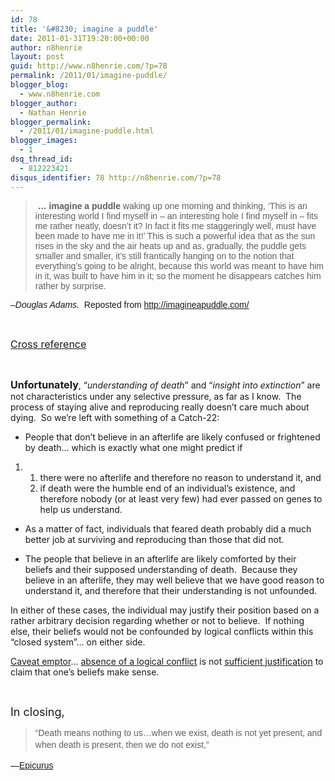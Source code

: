 ```yaml
---
id: 78
title: '&#8230; imagine a puddle'
date: 2011-01-31T19:20:00+00:00
author: n8henrie
layout: post
guid: http://www.n8henrie.com/?p=78
permalink: /2011/01/imagine-puddle/
blogger_blog:
  - www.n8henrie.com
blogger_author:
  - Nathan Henrie
blogger_permalink:
  - /2011/01/imagine-puddle.html
blogger_images:
  - 1
dsq_thread_id:
  - 812223421
disqus_identifier: 78 http://n8henrie.com/?p=78
---
```

<div>
  <blockquote>
    <p>
      <span style="font-family: Verdana, Tahoma, Arial, sans-serif;"> <strong>&#8230; imagine a puddle</strong> waking up one morning and thinking, &#8216;This is an interesting world I find myself in &#8211; an interesting hole I find myself in &#8211; fits me rather neatly, doesn&#8217;t it? In fact it fits me staggeringly well, must have been made to have me in it!&#8217; This is such a powerful idea that as the sun rises in the sky and the air heats up and as, gradually, the puddle gets smaller and smaller, it&#8217;s still frantically hanging on to the notion that everything&#8217;s going to be alright, because this world was meant to have him in it, was built to have him in it; so the moment he disappears catches him rather by surprise.</span>
    </p>
  </blockquote>
  
  <p>
    <span style="font-family: Verdana, Tahoma, Arial, sans-serif;"><span style="font-style: italic;">&#8211;Douglas Adams.  </span>Reposted from <a href="http://imagineapuddle.com/" class="broken_link">http://imagineapuddle.com/</a></span>
  </p>
  
  <p>
     
  </p>
  
  <p>
    <span style="font-size: medium;"><a href="http://en.wikipedia.org/wiki/Self-serving_bias">Cross reference</a></span>
  </p>
  
  <p>
     
  </p>
  
  <p>
    <strong><span style="font-size: medium;">Unfortunately</span></strong>, &#8220;<em>understanding of death</em>&#8221; and &#8220;<em>insight into extinction</em>&#8221; are not characteristics under any selective pressure, as far as I know.  The process of staying alive and reproducing really doesn&#8217;t care much about dying.  So we&#8217;re left with something of a Catch-22:
  </p>
  
  <ul>
    <li>
      People that don&#8217;t believe in an afterlife are likely confused or frightened by death&#8230; which is exactly what one might predict if 
    </li>
  </ul>
  
  <ol>
    <li>
        <ol>
        <li>
          there were no afterlife and therefore no reason to understand it, and 
        </li>
        <li>
          if death were the humble end of an individual&#8217;s existence, and therefore nobody (or at least very few) had ever passed on genes to help us understand.
        </li>
      </ol>
    </li>
  </ol>
  
  <ul>
  </ul>
  
  <ul>
    <li>
      As a matter of fact, individuals that feared death probably did a much better job at surviving and reproducing than those that did not.
    </li>
  </ul>
  
  <ul>
    <li>
      The people that believe in an afterlife are likely comforted by their beliefs and their supposed understanding of death.  Because they believe in an afterlife, they may well believe that we have good reason to understand it, and therefore that their understanding is not unfounded.
    </li>
  </ul>
  
  <p>
    In either of these cases, the individual may justify their position based on a rather arbitrary decision regarding whether or not to believe.  If nothing else, their beliefs would not be confounded by logical conflicts within this &#8220;closed system&#8221;&#8230; on either side.
  </p>
  
  <p>
    <a href="http://www.nizkor.org/features/fallacies/appeal-to-consequences.html">Caveat emptor</a>&#8230; <a href="http://en.wikipedia.org/wiki/Russell's_teapot">absence of a logical conflict</a> is not <a href="http://www.nizkor.org/features/fallacies/burden-of-proof.html">sufficient justification</a> to claim that one&#8217;s beliefs make sense.
  </p>
  
  <p>
     
  </p>
  
  <p>
    <span style="font-size: large;">In closing,</span>
  </p>
  
  <blockquote>
    <p>
      <span style="font-family: sans-serif; line-height: 19px;">&#8220;Death means nothing to us&#8230;when we exist, death is not yet present, and when death is present, then we do not exist,&#8221; </span>
    </p>
  </blockquote>
  
  <p>
    <span style="font-family: sans-serif; line-height: 19px;">&#8212;<a href="http://en.wikipedia.org/wiki/Tetrapharmakos">Epicurus</a></span>
  </p>
</div>

<div>
</div>